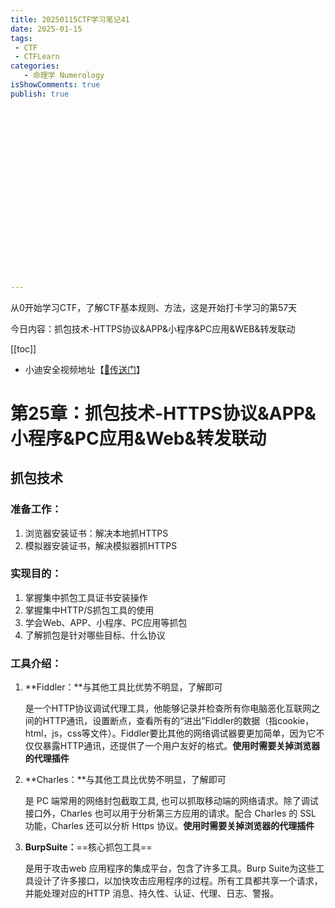 ```yaml
---
title: 20250115CTF学习笔记41
date: 2025-01-15
tags:
 - CTF
 - CTFLearn
categories:
   - 命理学 Numerology
isShowComments: true
publish: true





















---
```


<Boxx/>

从0开始学习CTF，了解CTF基本规则、方法，这是开始打卡学习的第57天

今日内容：抓包技术-HTTPS协议&APP&小程序&PC应用&WEB&转发联动

[[toc]]

- 小迪安全视频地址【[🔗传送门]([https://www.bilibili.com/video/BV123yAYMEwb/)】

<!-- more -->

# 第25章：抓包技术-HTTPS协议&APP&小程序&PC应用&Web&转发联动

## 抓包技术

### 准备工作：

1. 浏览器安装证书：解决本地抓HTTPS
2. 模拟器安装证书，解决模拟器抓HTTPS

### 实现目的：

1. 掌握集中抓包工具证书安装操作
2. 掌握集中HTTP/S抓包工具的使用
3. 学会Web、APP、小程序、PC应用等抓包
4. 了解抓包是针对哪些目标、什么协议

### 工具介绍：

1. **Fiddler：**与其他工具比优势不明显，了解即可

   是一个HTTP协议调试代理工具，他能够记录并检查所有你电脑恶化互联网之间的HTTP通讯，设置断点，查看所有的“进出”Fiddler的数据（指cookie，html，js，css等文件）。Fiddler要比其他的网络调试器要更加简单，因为它不仅仅暴露HTTP通讯，还提供了一个用户友好的格式。**使用时需要关掉浏览器的代理插件**

2. **Charles：**与其他工具比优势不明显，了解即可

   是 PC 端常用的网络封包截取工具, 也可以抓取移动端的网络请求。除了调试接口外，Charles 也可以用于分析第三方应用的请求。配合 Charles 的 SSL 功能，Charles 还可以分析 Https 协议。**使用时需要关掉浏览器的代理插件**

3. **BurpSuite：**==核心抓包工具==

   是用于攻击web 应用程序的集成平台，包含了许多工具。Burp Suite为这些工具设计了许多接口，以加快攻击应用程序的过程。所有工具都共享一个请求，并能处理对应的HTTP 消息、持久性、认证、代理、日志、警报。


